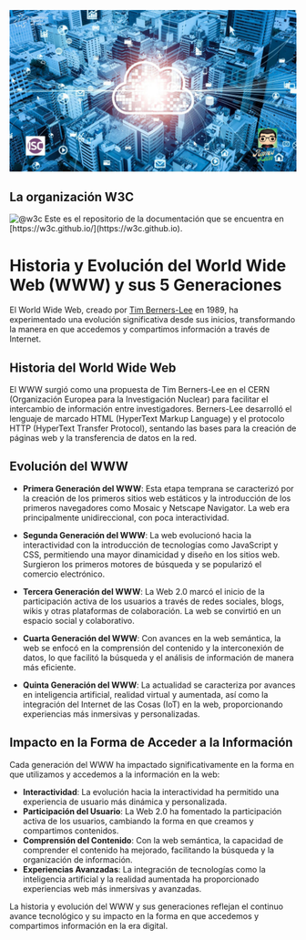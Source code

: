 
![](./Images/Header_evo.jpg)

## La organización W3C
<img itemprop="image" class="avatar flex-shrink-0 mb-3 mr-3 mb-md-0 mr-md-4" src="https://avatars.githubusercontent.com/u/379216?s=200&amp;v=4" width="100" height="100" alt="@w3c">
Este es el repositorio de la documentación que se encuentra en [https://w3c.github.io/](https://w3c.github.io).



# Historia y Evolución del World Wide Web (WWW) y sus 5 Generaciones

El World Wide Web, creado por [Tim Berners-Lee](https://es.wikipedia.org/wiki/Tim_Berners-Lee) en 1989, ha experimentado una evolución significativa desde sus inicios, transformando la manera en que accedemos y compartimos información a través de Internet.

## Historia del World Wide Web

El WWW surgió como una propuesta de Tim Berners-Lee en el CERN (Organización Europea para la Investigación Nuclear) para facilitar el intercambio de información entre investigadores. Berners-Lee desarrolló el lenguaje de marcado HTML (HyperText Markup Language) y el protocolo HTTP (HyperText Transfer Protocol), sentando las bases para la creación de páginas web y la transferencia de datos en la red.

## Evolución del WWW

- **Primera Generación del WWW**: Esta etapa temprana se caracterizó por la creación de los primeros sitios web estáticos y la introducción de los primeros navegadores como Mosaic y Netscape Navigator. La web era principalmente unidireccional, con poca interactividad.

- **Segunda Generación del WWW**: La web evolucionó hacia la interactividad con la introducción de tecnologías como JavaScript y CSS, permitiendo una mayor dinamicidad y diseño en los sitios web. Surgieron los primeros motores de búsqueda y se popularizó el comercio electrónico.

- **Tercera Generación del WWW**: La Web 2.0 marcó el inicio de la participación activa de los usuarios a través de redes sociales, blogs, wikis y otras plataformas de colaboración. La web se convirtió en un espacio social y colaborativo.

- **Cuarta Generación del WWW**: Con avances en la web semántica, la web se enfocó en la comprensión del contenido y la interconexión de datos, lo que facilitó la búsqueda y el análisis de información de manera más eficiente.

- **Quinta Generación del WWW**: La actualidad se caracteriza por avances en inteligencia artificial, realidad virtual y aumentada, así como la integración del Internet de las Cosas (IoT) en la web, proporcionando experiencias más inmersivas y personalizadas.

## Impacto en la Forma de Acceder a la Información

Cada generación del WWW ha impactado significativamente en la forma en que utilizamos y accedemos a la información en la web:

- **Interactividad**: La evolución hacia la interactividad ha permitido una experiencia de usuario más dinámica y personalizada.
- **Participación del Usuario**: La Web 2.0 ha fomentado la participación activa de los usuarios, cambiando la forma en que creamos y compartimos contenidos.
- **Comprensión del Contenido**: Con la web semántica, la capacidad de comprender el contenido ha mejorado, facilitando la búsqueda y la organización de información.
- **Experiencias Avanzadas**: La integración de tecnologías como la inteligencia artificial y la realidad aumentada ha proporcionado experiencias web más inmersivas y avanzadas.

La historia y evolución del WWW y sus generaciones reflejan el continuo avance tecnológico y su impacto en la forma en que accedemos y compartimos información en la era digital.

